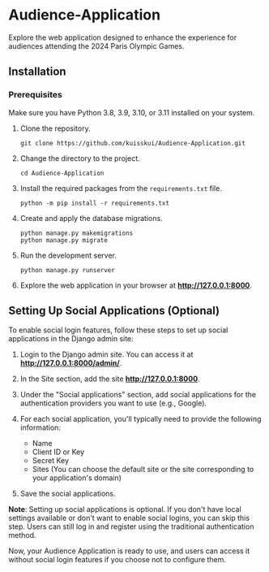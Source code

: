 # Audience-Application
Explore the web application designed to enhance the experience for audiences attending the 2024 Paris Olympic Games.

## Installation
### Prerequisites
Make sure you have Python 3.8, 3.9, 3.10, or 3.11 installed on your system.

1. Clone the repository.

    ```shell
    git clone https://github.com/kuisskui/Audience-Application.git
    ```

2. Change the directory to the project.

    ```shell
    cd Audience-Application
    ```

3. Install the required packages from the `requirements.txt` file.

    ```shell
    python -m pip install -r requirements.txt
    ```

4. Create and apply the database migrations.

    ```shell
    python manage.py makemigrations
    python manage.py migrate
    ```

5. Run the development server.

    ```shell
    python manage.py runserver
    ```

6. Explore the web application in your browser at **http://127.0.0.1:8000**.

## Setting Up Social Applications (Optional)
To enable social login features, follow these steps to set up social applications in the Django admin site:

1. Login to the Django admin site. You can access it at **http://127.0.0.1:8000/admin/**.

2. In the Site section, add the site **http://127.0.0.1:8000**.

3. Under the "Social applications" section, add social applications for the authentication providers you want to use (e.g., Google).

4. For each social application, you'll typically need to provide the following information:
   - Name
   - Client ID or Key
   - Secret Key
   - Sites (You can choose the default site or the site corresponding to your application's domain)

5. Save the social applications.

**Note**: Setting up social applications is optional. If you don't have local settings available or don't want to enable social logins, you can skip this step. Users can still log in and register using the traditional authentication method.

Now, your Audience Application is ready to use, and users can access it without social login features if you choose not to configure them.
